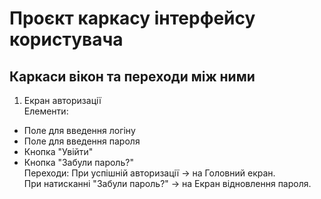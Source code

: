# Проєкт каркасу інтерфейсу користувача
## Каркаси вікон та переходи між ними
1. Екран авторизації <br>
Елементи:<br>
  - Поле для введення логіну
  - Поле для введення пароля
  - Кнопка "Увійти"
  - Кнопка "Забули пароль?"<br>
Переходи:
При успішній авторизації → на Головний екран.<br>
При натисканні "Забули пароль?" → на Екран відновлення пароля.<br>

